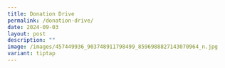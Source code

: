 ```yaml
---
title: Donation Drive
permalink: /donation-drive/
date: 2024-09-03
layout: post
description: ""
image: /images/457449936_903748911798499_8596988827143070964_n.jpg
variant: tiptap
---
```

